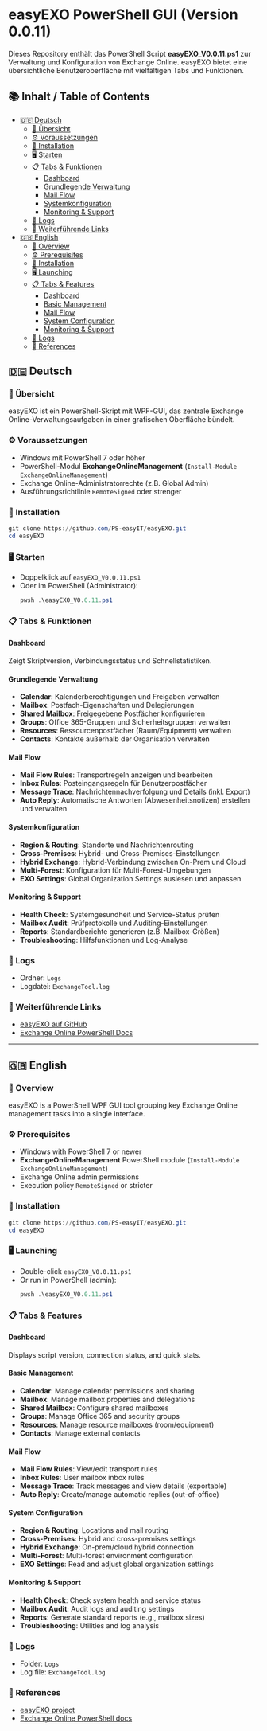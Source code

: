 # easyEXO PowerShell GUI (Version 0.0.11)

Dieses Repository enthält das PowerShell Script **easyEXO_V0.0.11.ps1** zur Verwaltung und Konfiguration von Exchange Online. 
easyEXO bietet eine übersichtliche Benutzeroberfläche mit vielfältigen Tabs und Funktionen.

## 📚 Inhalt / Table of Contents

- [🇩🇪 Deutsch](#-deutsch)
  - [🔧 Übersicht](#-übersicht)
  - [⚙️ Voraussetzungen](#-voraussetzungen)
  - [🚀 Installation](#-installation)
  - [🖥️ Starten](#-starten)
  - [📋 Tabs & Funktionen](#-tabs--funktionen)
    - [Dashboard](#dashboard)
    - [Grundlegende Verwaltung](#grundlegende-verwaltung)
    - [Mail Flow](#mail-flow)
    - [Systemkonfiguration](#systemkonfiguration)
    - [Monitoring & Support](#monitoring--support)
  - [📂 Logs](#-logs)
  - [🔗 Weiterführende Links](#-weiterführende-links)
- [🇬🇧 English](#-english)
  - [🔧 Overview](#-overview)
  - [⚙️ Prerequisites](#-prerequisites)
  - [🚀 Installation](#-installation-1)
  - [🖥️ Launching](#-launching)
  - [📋 Tabs & Features](#-tabs--features)
    - [Dashboard](#dashboard-1)
    - [Basic Management](#basic-management)
    - [Mail Flow](#mail-flow-1)
    - [System Configuration](#system-configuration)
    - [Monitoring & Support](#monitoring--support-1)
  - [📂 Logs](#-logs-1)
  - [🔗 References](#-references)

## 🇩🇪 Deutsch

### 🔧 Übersicht
easyEXO ist ein PowerShell-Skript mit WPF-GUI, das zentrale Exchange Online-Verwaltungsaufgaben in einer grafischen Oberfläche bündelt.

### ⚙️ Voraussetzungen
- Windows mit PowerShell 7 oder höher
- PowerShell-Modul **ExchangeOnlineManagement** (`Install-Module ExchangeOnlineManagement`)
- Exchange Online-Administratorrechte (z.B. Global Admin)
- Ausführungsrichtlinie `RemoteSigned` oder strenger

### 🚀 Installation
```powershell
git clone https://github.com/PS-easyIT/easyEXO.git
cd easyEXO
```

### 🖥️ Starten
- Doppelklick auf `easyEXO_V0.0.11.ps1`  
- Oder im PowerShell (Administrator):
  ```powershell
  pwsh .\easyEXO_V0.0.11.ps1
  ```

### 📋 Tabs & Funktionen

#### Dashboard
Zeigt Skriptversion, Verbindungsstatus und Schnellstatistiken.

#### Grundlegende Verwaltung
- **Calendar**: Kalenderberechtigungen und Freigaben verwalten  
- **Mailbox**: Postfach-Eigenschaften und Delegierungen  
- **Shared Mailbox**: Freigegebene Postfächer konfigurieren  
- **Groups**: Office 365-Gruppen und Sicherheitsgruppen verwalten  
- **Resources**: Ressourcenpostfächer (Raum/Equipment) verwalten  
- **Contacts**: Kontakte außerhalb der Organisation verwalten  

#### Mail Flow
- **Mail Flow Rules**: Transportregeln anzeigen und bearbeiten  
- **Inbox Rules**: Posteingangsregeln für Benutzerpostfächer  
- **Message Trace**: Nachrichtennachverfolgung und Details (inkl. Export)  
- **Auto Reply**: Automatische Antworten (Abwesenheitsnotizen) erstellen und verwalten  

#### Systemkonfiguration
- **Region & Routing**: Standorte und Nachrichtenrouting  
- **Cross-Premises**: Hybrid- und Cross-Premises-Einstellungen  
- **Hybrid Exchange**: Hybrid-Verbindung zwischen On-Prem und Cloud  
- **Multi-Forest**: Konfiguration für Multi-Forest-Umgebungen  
- **EXO Settings**: Global Organization Settings auslesen und anpassen  

#### Monitoring & Support
- **Health Check**: Systemgesundheit und Service-Status prüfen  
- **Mailbox Audit**: Prüfprotokolle und Auditing-Einstellungen  
- **Reports**: Standardberichte generieren (z.B. Mailbox-Größen)  
- **Troubleshooting**: Hilfsfunktionen und Log-Analyse  

### 📂 Logs
- Ordner: `Logs`  
- Logdatei: `ExchangeTool.log`

### 🔗 Weiterführende Links
- [easyEXO auf GitHub](https://github.com/PS-easyIT/easyEXO)  
- [Exchange Online PowerShell Docs](https://aka.ms/exops-docs)

---

## 🇬🇧 English

### 🔧 Overview
easyEXO is a PowerShell WPF GUI tool grouping key Exchange Online management tasks into a single interface.

### ⚙️ Prerequisites
- Windows with PowerShell 7 or newer  
- **ExchangeOnlineManagement** PowerShell module (`Install-Module ExchangeOnlineManagement`)  
- Exchange Online admin permissions  
- Execution policy `RemoteSigned` or stricter  

### 🚀 Installation
```powershell
git clone https://github.com/PS-easyIT/easyEXO.git
cd easyEXO
```

### 🖥️ Launching
- Double-click `easyEXO_V0.0.11.ps1`  
- Or run in PowerShell (admin):
  ```powershell
  pwsh .\easyEXO_V0.0.11.ps1
  ```

### 📋 Tabs & Features

#### Dashboard
Displays script version, connection status, and quick stats.

#### Basic Management
- **Calendar**: Manage calendar permissions and sharing  
- **Mailbox**: Manage mailbox properties and delegations  
- **Shared Mailbox**: Configure shared mailboxes  
- **Groups**: Manage Office 365 and security groups  
- **Resources**: Manage resource mailboxes (room/equipment)  
- **Contacts**: Manage external contacts  

#### Mail Flow
- **Mail Flow Rules**: View/edit transport rules  
- **Inbox Rules**: User mailbox inbox rules  
- **Message Trace**: Track messages and view details (exportable)  
- **Auto Reply**: Create/manage automatic replies (out-of-office)  

#### System Configuration
- **Region & Routing**: Locations and mail routing  
- **Cross-Premises**: Hybrid and cross-premises settings  
- **Hybrid Exchange**: On-prem/cloud hybrid connection  
- **Multi-Forest**: Multi-forest environment configuration  
- **EXO Settings**: Read and adjust global organization settings  

#### Monitoring & Support
- **Health Check**: Check system health and service status  
- **Mailbox Audit**: Audit logs and auditing settings  
- **Reports**: Generate standard reports (e.g., mailbox sizes)  
- **Troubleshooting**: Utilities and log analysis  

### 📂 Logs
- Folder: `Logs`  
- Log file: `ExchangeTool.log`

### 🔗 References
- [easyEXO project](https://github.com/PS-easyIT/easyEXO)  
- [Exchange Online PowerShell docs](https://aka.ms/exops-docs)
